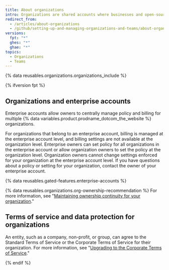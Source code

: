 ```yaml
---
title: About organizations
intro: Organizations are shared accounts where businesses and open-source projects can collaborate across many projects at once. Owners and administrators can manage member access to the organization's data and projects with sophisticated security and administrative features.
redirect_from:
  - /articles/about-organizations
  - /github/setting-up-and-managing-organizations-and-teams/about-organizations
versions:
  fpt: "*"
  ghes: "*"
  ghae: "*"
topics:
  - Organizations
  - Teams
---
```


{% data reusables.organizations.organizations_include %}

{% ifversion fpt %}

## Organizations and enterprise accounts

Enterprise accounts allow owners to centrally manage policy and billing for multiple {% data variables.product.prodname_dotcom_the_website %} organizations.

For organizations that belong to an enterprise account, billing is managed at the enterprise account level, and billing settings are not available at the organization level. Enterprise owners can set policy for all organizations in the enterprise account or allow organization owners to set the policy at the organization level. Organization owners cannot change settings enforced for your organization at the enterprise account level. If you have questions about a policy or setting for your organization, contact the owner of your enterprise account.

{% data reusables.gated-features.enterprise-accounts %}

{% data reusables.organizations.org-ownership-recommendation %} For more information, see "[Maintaining ownership continuity for your organization](/organizations/managing-peoples-access-to-your-organization-with-roles/maintaining-ownership-continuity-for-your-organization)."

## Terms of service and data protection for organizations

An entity, such as a company, non-profit, or group, can agree to the Standard Terms of Service or the Corporate Terms of Service for their organization. For more information, see "[Upgrading to the Corporate Terms of Service](/articles/upgrading-to-the-corporate-terms-of-service)."

{% endif %}
